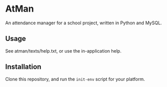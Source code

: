 # AtMan
An attendance manager for a school project, written in Python and MySQL.

## Usage

See atman/texts/help.txt, or use the in-application help.

## Installation

Clone this repository, and run the `init-env` script for your platform.
